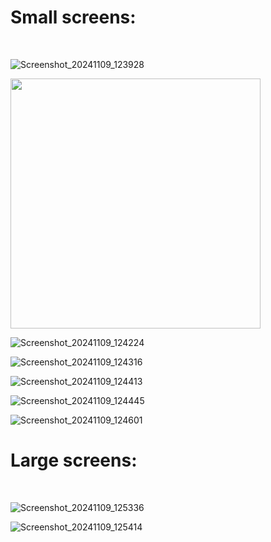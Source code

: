 <h1>Small screens:</h1><br>

![Screenshot_20241109_123928](https://github.com/user-attachments/assets/05faeb15-94cb-40d4-a38a-3e988d2ab24a)

<img src="https://github.com/user-attachments/assets/05faeb15-94cb-40d4-a38a-3e988d2ab24a" height="400" />

![Screenshot_20241109_124224](https://github.com/user-attachments/assets/2d8cb504-d791-41f7-9c45-5e05858232f3)

![Screenshot_20241109_124316](https://github.com/user-attachments/assets/820a1099-44f8-436d-b8ea-8098013c8415)

![Screenshot_20241109_124413](https://github.com/user-attachments/assets/fbc2c8de-01a6-4924-9156-522ed832b7b5)

![Screenshot_20241109_124445](https://github.com/user-attachments/assets/a3c7815a-3208-4fa7-a4e9-526df408b590)

![Screenshot_20241109_124601](https://github.com/user-attachments/assets/c5e44eab-2617-4ad9-96e4-c26a10e1f1c8)

<h1>Large screens:</h1><br>

![Screenshot_20241109_125336](https://github.com/user-attachments/assets/fc8e8f1d-c1e8-483f-96a1-98d1861ae25f)

![Screenshot_20241109_125414](https://github.com/user-attachments/assets/fe5347a6-7810-46c9-a4fa-1c1355f7501b)
